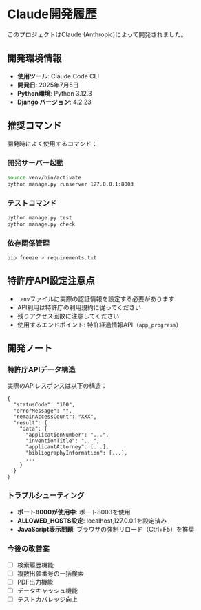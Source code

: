 # Claude開発履歴

このプロジェクトはClaude (Anthropic)によって開発されました。

## 開発環境情報
- **使用ツール**: Claude Code CLI
- **開発日**: 2025年7月5日
- **Python環境**: Python 3.12.3
- **Django バージョン**: 4.2.23

## 推奨コマンド
開発時によく使用するコマンド：

### 開発サーバー起動
```bash
source venv/bin/activate
python manage.py runserver 127.0.0.1:8003
```

### テストコマンド
```bash
python manage.py test
python manage.py check
```

### 依存関係管理
```bash
pip freeze > requirements.txt
```

## 特許庁API設定注意点
- `.env`ファイルに実際の認証情報を設定する必要があります
- API利用は特許庁の利用規約に従ってください
- 残りアクセス回数に注意してください
- 使用するエンドポイント: 特許経過情報API（`app_progress`）

## 開発ノート

### 特許庁APIデータ構造
実際のAPIレスポンスは以下の構造：
```
{
  "statusCode": "100",
  "errorMessage": "",
  "remainAccessCount": "XXX",
  "result": {
    "data": {
      "applicationNumber": "...",
      "inventionTitle": "...",
      "applicantAttorney": [...],
      "bibliographyInformation": [...],
      ...
    }
  }
}
```

### トラブルシューティング
- **ポート8000が使用中**: ポート8003を使用
- **ALLOWED_HOSTS設定**: localhost,127.0.0.1を設定済み
- **JavaScript表示問題**: ブラウザの強制リロード（Ctrl+F5）を推奨

### 今後の改善案
- [ ] 検索履歴機能
- [ ] 複数出願番号の一括検索
- [ ] PDF出力機能
- [ ] データキャッシュ機能
- [ ] テストカバレッジ向上